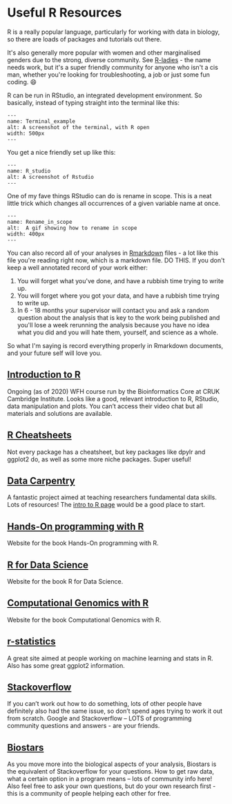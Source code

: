 # Useful R Resources

R is a really popular language, particularly for working with data in biology, so there are loads of packages and tutorials out there.

It's also generally more popular with women and other marginalised genders due to the strong, diverse community. See [R-ladies](https://rladies.org/) - the name needs work, but it's a super friendly community for anyone who isn't a cis man, whether you're looking for troubleshooting, a job or just some fun coding. :smile:

R can be run in RStudio, an integrated development environment. So basically, instead of typing straight into the terminal like this:

```{figure} ../assets/images/Terminal_example.png
---
name: Terminal_example
alt: A screenshot of the terminal, with R open
width: 500px
---
```

You get a nice friendly set up like this:

```{figure} ../assets/images/RStudio_example.png
---
name: R_studio
alt: A screenshot of Rstudio
---
```

One of my fave things RStudio can do is rename in scope. This is a neat little trick which changes all occurrences of a given variable name at once.

```{figure} ../assets/images/rename_in_scope.gif
---
name: Rename_in_scope
alt:  A gif showing how to rename in scope
width: 400px
---
```

You can also record all of your analyses in [Rmarkdown](https://rmarkdown.rstudio.com/lesson-1.html) files - a lot like this file you're reading right now, which is a markdown file. DO THIS. If you don't keep a well annotated record of your work either:

1. You will forget what you've done, and have a rubbish time trying to write up.
2. You will forget where you got your data, and have a rubbish time trying to write up.
3. In 6 - 18 months your supervisor will contact you and ask a random question about the analysis that is key to the work being published and you'll lose a week rerunning the analysis because you have no idea what you did and you will hate them, yourself, and science as a whole.

So what I'm saying is record everything properly in Rmarkdown documents, and your future self will love you.

## [Introduction to R](https://bioinformatics-core-shared-training.github.io/r-intro/index.html)

Ongoing (as of 2020) WFH course run by the Bioinformatics Core at CRUK Cambridge Institute. Looks like a good, relevant introduction to R, RStudio, data manipulation and plots. You can’t access their video chat but all materials and solutions are available.

## [R Cheatsheets](https://rstudio.com/resources/cheatsheets/)

Not every package has a cheatsheet, but key packages like dpylr and ggplot2 do, as well as some more niche packages. Super useful!

## [Data Carpentry](https://datacarpentry.org/lessons/)

A fantastic project aimed at teaching researchers fundamental data skills. Lots of resources! The [intro to R page](https://datacarpentry.org/R-ecology-lesson/01-intro-to-r.html) would be a good place to start.

## [Hands-On programming with R](https://rstudio-education.github.io/hopr/)

Website for the book Hands-On programming with R.

## [R for Data Science](https://r4ds.had.co.nz/)

Website for the book R for Data Science.

## [Computational Genomics with R](https://compgenomr.github.io/book/)

Website for the book Computational Genomics with R.

## [r-statistics](http://r-statistics.co/)

A great site aimed at people working on machine learning and stats in R. Also has some great ggplot2 information.

## [Stackoverflow](https://stackoverflow.com/)

If you can’t work out how to do something, lots of other people have definitely also had the same issue, so don’t spend ages trying to work it out from scratch. Google and Stackoverflow – LOTS of programming community questions and answers - are your friends.

## [Biostars](https://www.biostars.org/)

As you move more into the biological aspects of your analysis, Biostars is the equivalent of Stackoverflow for your questions. How to get raw data, what a certain option in a program means – lots of community info here! Also feel free to ask your own questions, but do your own research first - this is a community of people helping each other for free.
